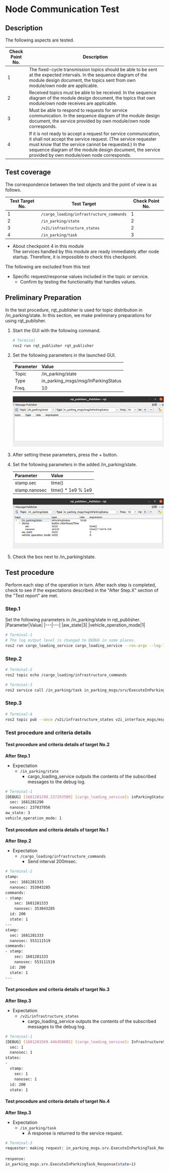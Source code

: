 # Node Communication Test

## Description

The following aspects are tested.

|Check Point No.|Description|
|---|---|
|1|The fixed-cycle transmission topics should be able to be sent at the expected intervals. In the sequence diagram of the module design document, the topics sent from own module/own node are applicable.|
|2|Received topics must be able to be received. In the sequence diagram of the module design document, the topics that own module/own node receives are applicable.|
|3|Must be able to respond to requests for service communication. In the sequence diagram of the module design document, the service provided by own module/own node corresponds.|
|4|If it is not ready to accept a request for service communication, it shall not accept the service request. (The service requester must know that the service cannot be requested.) In the sequence diagram of the module design document, the service provided by own module/own node corresponds.|

## Test coverage

The correspondence between the test objects and the point of view is as follows.

|Test Target No.|Test Target|Check Point No.|
|---|---|---|
|1| `/cargo_loading/infrastructure_commands`      |1|
|2| `/in_parking/state`                           |2|
|3| `/v2i/infrastructure_states`                      |2|
|4| `/in_parking/task`                      |3|

* About checkpoint 4 in this module  
   The services handled by this module are ready immediately after node startup. Therefore, it is impossible to check this checkpoint.

The following are excluded from this test

* Specific request/response values included in the topic or service.
  * Confirm by testing the functionality that handles values.

## Preliminary Preparation

In the test procedure, rqt_publisher is used for topic distribution in /in_parking/state.
In this section, we make preliminary preparations for using rqt_publisher.

1. Start the GUI with the following command.

   ```sh
   # Terminal
   ros2 run rqt_publisher rqt_publisher
   ```

1. Set the following parameters in the launched GUI.  

   |Parameter|Value|
   |---|---|
   |Topic|/in_parking/state|
   |Type|in_parking_msgs/msg/InParkingStatus|
   |Freq.|10|

   ![rqt_publisher Image](image00.png)

1. After setting these parameters, press the + button.

1. Set the following parameters in the added /in_parking/state.

   |Parameter|Value|
   |---|---|
   |stamp.sec|time()|
   |stamp.nanosec|time() * 1e9 % 1e9|

   ![rqt_publisher Image](image01.png)

1. Check the box next to /in_parking/state.

## Test procedure

Perform each step of the operation in turn. After each step is completed, check to see if the expectations described in the "After Step.X" section of the "Test report" are met.

### Step.1

Set the following parameters in /in_parking/state in rqt_publisher.
|Parameter|Value|
|---|---|
|aw_state|3|
|vehicle_operation_mode|1|

```sh
# Terminal-1
# The log output level is changed to DEBUG in some places.
ros2 run cargo_loading_service cargo_loading_service --ros-args --log-level debug
```

### Step.2

```sh
# Terminal-2
ros2 topic echo /cargo_loading/infrastructure_commands
```

```sh
# Terminal-3
ros2 service call /in_parking/task in_parking_msgs/srv/ExecuteInParkingTask "{id: '200'}"
```

### Step.3

```sh
# Terminal-4
ros2 topic pub --once /v2i/infrastructure_states v2i_interface_msgs/msg/InfrastructureStateArray "{stamp: {sec: 1, nanosec: 1}, states: [{stamp: {sec: 1, nanosec: 1}, id: '200', state: '1'}]}"
```

### Test procedure and criteria details

#### Test procedure and criteria details of target No.2

**After Step.1**

- Expectation
  - `/in_parking/state`
    - cargo_loading_service outputs the contents of the subscribed messages to the debug log.

```sh
# Terminal-1
[DEBUG] [1681281290.237293500] [cargo_loading_service]: inParkingStatus: stamp:
  sec: 1681281290
  nanosec: 237037056
aw_state: 3
vehicle_operation_mode: 1
```


#### Test procedure and criteria details of target No.1

**After Step.2**

- Expectation
  - `/cargo_loading/infrastructure_commands`
    - Send interval 200msec.

```sh
# Terminal-2
stamp:
  sec: 1681281333
  nanosec: 353043285
commands:
- stamp:
    sec: 1681281333
    nanosec: 353043285
  id: 200
  state: 1
---
stamp:
  sec: 1681281333
  nanosec: 553111519
commands:
- stamp:
    sec: 1681281333
    nanosec: 553111519
  id: 200
  state: 1
---
```

#### Test procedure and criteria details of target No.3

**After Step.3**

- Expectation
  - `/v2i/infrastructure_states`
    - cargo_loading_service outputs the contents of the subscribed messages to the debug log.

```sh
# Terminal-1
[DEBUG] [1681281569.446458085] [cargo_loading_service]: InfrastructureStatus: stamp:
  sec: 1
  nanosec: 1
states:
-
  stamp:
    sec: 1
    nanosec: 1
  id: 200
  state: 1
```

#### Test procedure and criteria details of target No.4

**After Step.3**

- Expectation
  - `/in_parking/task`
    - A response is returned to the service request.

```sh
# Terminal-3
requester: making request: in_parking_msgs.srv.ExecuteInParkingTask_Request(id=200)

response:
in_parking_msgs.srv.ExecuteInParkingTask_Response(state=1)

```
